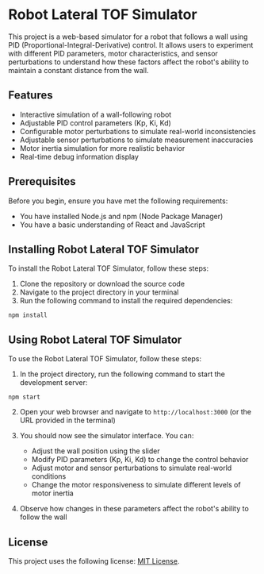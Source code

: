 # Robot Lateral TOF Simulator

This project is a web-based simulator for a robot that follows a wall using PID (Proportional-Integral-Derivative) control. It allows users to experiment with different PID parameters, motor characteristics, and sensor perturbations to understand how these factors affect the robot's ability to maintain a constant distance from the wall.

## Features

- Interactive simulation of a wall-following robot
- Adjustable PID control parameters (Kp, Ki, Kd)
- Configurable motor perturbations to simulate real-world inconsistencies
- Adjustable sensor perturbations to simulate measurement inaccuracies
- Motor inertia simulation for more realistic behavior
- Real-time debug information display

## Prerequisites

Before you begin, ensure you have met the following requirements:

- You have installed Node.js and npm (Node Package Manager)
- You have a basic understanding of React and JavaScript

## Installing Robot Lateral TOF Simulator

To install the Robot Lateral TOF Simulator, follow these steps:

1. Clone the repository or download the source code
2. Navigate to the project directory in your terminal
3. Run the following command to install the required dependencies:

```
npm install
```

## Using Robot Lateral TOF Simulator

To use the Robot Lateral TOF Simulator, follow these steps:

1. In the project directory, run the following command to start the development server:

```
npm start
```

2. Open your web browser and navigate to `http://localhost:3000` (or the URL provided in the terminal)

3. You should now see the simulator interface. You can:
   - Adjust the wall position using the slider
   - Modify PID parameters (Kp, Ki, Kd) to change the control behavior
   - Adjust motor and sensor perturbations to simulate real-world conditions
   - Change the motor responsiveness to simulate different levels of motor inertia

4. Observe how changes in these parameters affect the robot's ability to follow the wall

## License

This project uses the following license: [MIT License](https://opensource.org/licenses/MIT).